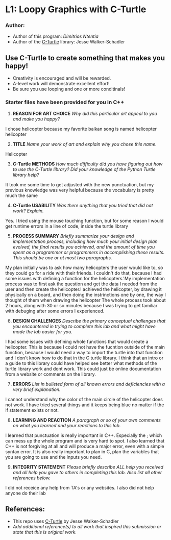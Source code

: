 # L1: Loopy Graphics with C-Turtle

### Author:
- Author of this program: *Dimitrios Ntentia*
- Author of the [C-Turtle](https://github.com/walkerje/C-Turtle) library: Jesse Walker-Schadler

## Use C-Turtle to create something that makes you happy!
-  Creativity is encouraged and will be rewarded.
-  A-level work will demonstrate excellent effort!
-  Be sure you use looping and one or more conditinals!

### Starter files have been provided for you in C++

1. **REASON FOR ART CHOICE**
*Why did this particular art appeal to you and make you happy?*

I chose helicopter because my favorite balkan song is named helicopter helicopter

2. **TITLE** 
*Name your work of art and explain why you chose this name.*

Helicopter


3. **C-Turtle METHODS** 
*How much difficulty did you have figuring out how to use the C-Turtle library? Did your knowledge of the Python Turtle library help?*

It took me some time to get adjusted with the new punctuation, but my previous knowledge was very helpful because the vocabulary is pretty much the same

4. **C-Turtle USABILITY**
*Was there anything that you tried that did not work? Explain.*

Yes. I tried using the mouse touching function, but for some reason I would get runtime errors in a line of code, inside the turtle library



5. **PROCESS SUMMARY**
*Briefly summarize your design and implementation process, 
including how much your initial design plan evolved, 
the final results you achieved, and the amount of time you spent 
as a programmer or programmers in accomplishing these results. 
This should be one or at most two paragraphs.*

My plan initially was to ask how many helicopters the user would like to, so they could go for a ride with their friends. I couldn't do that, because I had some issues with defining a function for the helicopters.'My implementation process was to first ask the question and get the data I needed from the user and then create the helicopter.I achieved the helicopter, by drawing it physically on a board, and then doing the instrinctions one by one, the way I thought of them when drawing the helicopter
The whole process took about 2 hours, along with 30 or so minutes because I was trying to get familiar with debuging after some errors I experienced.

6. **DESIGN CHALLENGES**
*Describe the primary conceptual challenges that you encountered 
in trying to complete this lab and what might have made the 
lab easier for you.*

 I had some issues with defining whole functions that would create a helicopter. This is because I could not have the fucntion outside of the main function, because I would need a way to import the turtle into that function and I don't know how to do that in the C turtle library.
 I think that an intro or a guide to this library could have helped see better what methods of the turtle library work and dont work. This could just be online documentation from a website or comments on the library.

7. **ERRORS**
*List in bulleted form of all known errors 
and deficiencies with a very brief explanation.*

I cannot understand why the color of the main circle of the helicopter does not work. I have tried several things and it keeps being blue no matter if the if statement exists or not. 

8. **LEARNING AND REACTION**
*A paragraph or so of your own comments 
on what you learned and your reactions to this lab.*

I learned that punctuation is really important in C++. Especially the ; which can mess up the whole program and is very hard to spot. I also learned that C++ is not forgiving at all and will produce a major error, even with a simple syntax error.
It is also really important to plan in C, plan the variables that you are going to use and the inputs you need.


9. **INTEGRITY STATEMENT**
*Please briefly describe ALL help you received and 
all help you gave to others in completing this lab.
Also list all other references below.*

I did not receice any help from TA's or any websites. I also did not help anyone do their lab

## References:
- This repo uses [C-Turtle](https://github.com/walkerje/C-Turtle) by Jesse Walker-Schadler
- *Add additional reference(s) to all work that inspired this submission or state that this is original work.*

